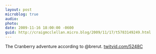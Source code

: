 ```yaml
---
layout: post
microblog: true
audio: 
photo: 
date: 2009-11-16 18:00:00 -0600
guid: http://craigmcclellan.micro.blog/2009/11/17/t5783149249.html
---
```

The Cranberry adventure according to @brerut.  [twitvid.com/5248C](http://twitvid.com/5248C)
